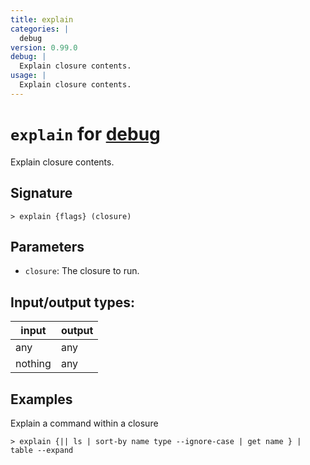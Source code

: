 ```yaml
---
title: explain
categories: |
  debug
version: 0.99.0
debug: |
  Explain closure contents.
usage: |
  Explain closure contents.
---
```

<!-- This file is automatically generated. Please edit the command in https://github.com/nushell/nushell instead. -->

# `explain` for [debug](/commands/categories/debug.md)

<div class='command-title'>Explain closure contents.</div>

## Signature

```> explain {flags} (closure)```

## Parameters

 -  `closure`: The closure to run.


## Input/output types:

| input   | output |
| ------- | ------ |
| any     | any    |
| nothing | any    |
## Examples

Explain a command within a closure
```nu
> explain {|| ls | sort-by name type --ignore-case | get name } | table --expand

```
